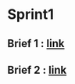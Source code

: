 # Sprint1
## Brief 1 : [link](https://hicham-el-arfaouy.github.io/Sprint1/BRIEF_Template%20boutique%20de%20jeux%20en%20ligne/)
## Brief 2 : [link](https://hicham-el-arfaouy.github.io/Sprint1/BRIEF_Page%20d'accueil%20du%20magasin%20de%20vid%C3%A9o/)
